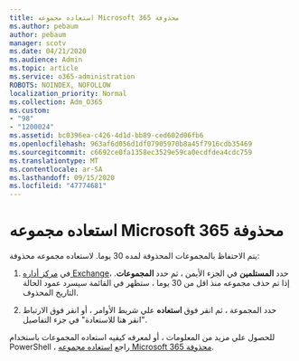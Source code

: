 ```yaml
---
title: استعاده مجموعه Microsoft 365 محذوفة
ms.author: pebaum
author: pebaum
manager: scotv
ms.date: 04/21/2020
ms.audience: Admin
ms.topic: article
ms.service: o365-administration
ROBOTS: NOINDEX, NOFOLLOW
localization_priority: Normal
ms.collection: Adm_O365
ms.custom:
- "98"
- "1200024"
ms.assetid: bc0396ea-c426-4d1d-bb89-ced602d06fb6
ms.openlocfilehash: 963af6d056d1df07905970b8a45f7916cdb35469
ms.sourcegitcommit: c6692ce0fa1358ec3529e59ca0ecdfdea4cdc759
ms.translationtype: MT
ms.contentlocale: ar-SA
ms.lasthandoff: 09/15/2020
ms.locfileid: "47774681"
---
```

# <a name="restore-a-deleted-microsoft-365-group"></a>استعاده مجموعه Microsoft 365 محذوفة

يتم الاحتفاظ بالمجموعات المحذوفة لمده 30 يوما. لاستعاده مجموعه محذوفة:
  
1. في [مركز أداره Exchange](https://outlook.office365.com/ecp/)، حدد **المستلمين** في الجزء الأيمن ، ثم حدد **المجموعات**. إذا تم حذف مجموعه منذ اقل من 30 يوما ، ستظهر في القائمة سيسرد عمود الحالة التاريخ المحذوف.

2. حدد المجموعة ، ثم انقر فوق **استعاده** علي شريط الأوامر ، أو انقر فوق الارتباط "انقر هنا للاستعادة" في جزء التفاصيل.

للحصول علي مزيد من المعلومات ، أو لمعرفه كيفيه استعاده المجموعات باستخدام PowerShell ، راجع [استعاده مجموعه Microsoft 365 محذوفة](https://go.microsoft.com/fwlink/?linkid=867802).
  